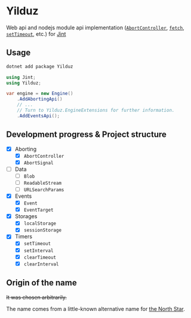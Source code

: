 # Yilduz

Web api and nodejs module api implementation ([`AbortController`](https://developer.mozilla.org/en-US/docs/Web/API/AbortController), [`fetch`](https://developer.mozilla.org/en-US/docs/Web/API/Window/fetch), [`setTimeout`](https://developer.mozilla.org/en-US/docs/Web/API/Window/setTimeout), etc.) for [Jint](https://github.com/sebastienros/jint)

## Usage

```sh
dotnet add package Yilduz
```

```cs
using Jint;
using Yilduz;

var engine = new Engine()
    .AddAbortingApi()
    // ...
    // Turn to Yilduz.EngineExtensions for further information.
    .AddEventsApi();
```

## Development progress & Project structure

- [x] Aborting
  - [x] `AbortController`
  - [x] `AbortSignal`
- [ ] Data
  - [ ] `Blob`
  - [ ] `ReadableStream`
  - [ ] `URLSearchParams`
- [x] Events
  - [x] `Event`
  - [x] `EventTarget`
- [x] Storages
  - [x] `localStorage`
  - [x] `sessionStorage`
- [x] Timers
  - [x] `setTimeout`
  - [x] `setInterval`
  - [x] `clearTimeout`
  - [x] `clearInterval`

## Origin of the name

~~It was chosen arbitrarily.~~

The name comes from a little-known alternative name for [the North Star](https://en.wikipedia.org/wiki/Polaris).
